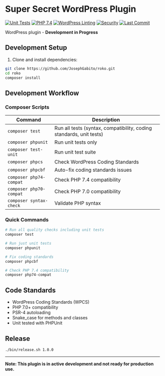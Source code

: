 # Super Secret WordPress Plugin

<!-- BADGES-START -->
[![Unit Tests](https://img.shields.io/badge/tests-passing-brightgreen)](https://github.com/JosephGabito/roko/actions/workflows/code-quality.yml)
[![PHP 7.4](https://img.shields.io/badge/PHP%207.4-compatible-brightgreen)](https://github.com/JosephGabito/roko/actions/workflows/code-quality.yml)
[![WordPress Linting](https://img.shields.io/badge/WordPress-failing-red)](https://github.com/JosephGabito/roko/actions/workflows/code-quality.yml)
[![Security](https://img.shields.io/badge/security-passing-brightgreen)](https://github.com/JosephGabito/roko/actions/workflows/code-quality.yml)
[![Last Commit](https://img.shields.io/github/last-commit/JosephGabito/roko)](https://github.com/JosephGabito/roko/commits/main)
<!-- BADGES-END -->

WordPress plugin - **Development in Progress**

## Development Setup

1. Clone and install dependencies:
```bash
git clone https://github.com/JosephGabito/roko.git
cd roko
composer install
```

## Development Workflow

### Composer Scripts

| Command | Description |
|---------|-------------|
| `composer test` | Run all tests (syntax, compatibility, coding standards, unit tests) |
| `composer phpunit` | Run unit tests only |
| `composer test-unit` | Run unit test suite |
| `composer phpcs` | Check WordPress Coding Standards |
| `composer phpcbf` | Auto-fix coding standards issues |
| `composer php74-compat` | Check PHP 7.4 compatibility |
| `composer php70-compat` | Check PHP 7.0 compatibility |
| `composer syntax-check` | Validate PHP syntax |

### Quick Commands

```bash
# Run all quality checks including unit tests
composer test

# Run just unit tests
composer phpunit

# Fix coding standards
composer phpcbf

# Check PHP 7.4 compatibility
composer php74-compat
```

## Code Standards

- WordPress Coding Standards (WPCS)
- PHP 7.0+ compatibility
- PSR-4 autoloading
- Snake_case for methods and classes
- Unit tested with PHPUnit

## Release

```bash
./bin/release.sh 1.0.0
```

---

**Note: This plugin is in active development and not ready for production use.** 